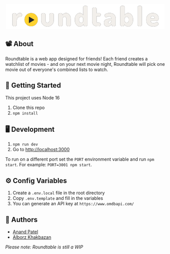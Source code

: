 
<p align="center"> 
  <img src="./public/logo.png" alt="logo">
</p>

## 📽️ About
Roundtable is a web app designed for friends! Each friend creates a watchlist of movies - and on your next movie night, Roundtable will pick one movie out of everyone's combined lists to watch.

## 👟 Getting Started

This project uses Node 16

1. Clone this repo
1. `npm install`

## 🖥️ Development

1. `npm run dev`
1. Go to [http://localhost:3000](http://localhost:3000)

To run on a different port set the `PORT` environment variable and run `npm start`. For example: `PORT=3001 npm start`.

## ⚙️ Config Variables

1. Create a `.env.local` file in the root directory
1. Copy `.env.template` and fill in the variables
1. You can generate an API key at `https://www.omdbapi.com/`

## 📝 Authors
- [Anand Patel](https://www.linkedin.com/in/anand-patel-b20954202/)
- [Alborz Khakbazan](https://www.linkedin.com/in/alborzk/)

*Please note: Roundtable is still a WIP*

